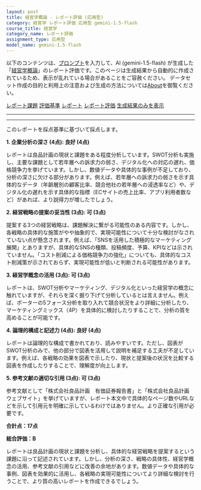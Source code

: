 ```yaml
---
layout: post
title: 経営学概論 - レポート評価 (応用型)
category: 経営学 レポート評価 応用型 gemini-1.5-flash
course_title: 経営学
category_name: レポート評価
assignment_type: 応用型
model_name: gemini-1.5-flash
---
```


以下のコンテンツは、[プロンプト](https://github.com/takedatoshiyuki/synthetic_assignments/tree/main/generated/経営学/gemini-1.5-flash/prompt_レポート評価-応用型.md)を入力して、AI (gemini-1.5-flash) が生成した「[経営学概論](/contents/経営学/)」のレポート評価です。このページは生成結果から自動的に作成されているため、表示が乱れている場合があることをご容赦ください。
データセット作成の目的と利用上の注意および生成の方法については[About](/About)を御覧ください。

[レポート課題](../レポート課題-応用型)
[評価基準](../評価基準-応用型)
[レポート](../レポート-応用型)
[レポート評価](../レポート評価-応用型)
[生成結果のみを表示](https://github.com/takedatoshiyuki/synthetic_assignments/tree/main/generated/経営学/gemini-1.5-flash/レポート評価-応用型.md)
  

***
***
  
このレポートを採点基準に基づいて採点します。

**1. 企業分析の深さ (4点): 良好 (4点)**

レポートは良品計画の現状と課題をある程度分析しています。SWOT分析も実施し、主要な課題として若年層への訴求力の弱さ、デジタル化への対応の遅れ、価格競争力を挙げています。しかし、数値データや具体的な事例が不足しており、分析の深さに欠ける部分があります。例えば、若年層への訴求力の弱さを示す具体的なデータ（年齢層別の顧客比率、競合他社の若年層への浸透率など）や、デジタル化の遅れを示す具体的な指標（ECサイトの売上比率、アプリ利用者数など）があれば、より説得力が増したでしょう。


**2. 経営戦略の提案の妥当性 (3点): 可 (3点)**

提案する3つの経営戦略は、課題解決に繋がる可能性のある内容です。しかし、各戦略の具体的な施策がやや抽象的で、実現可能性について十分な検討がなされていない点が懸念されます。例えば、「SNSを活用した積極的なマーケティング展開」とありますが、具体的なSNSの種類、投稿頻度、予算、KPIなどは示されていません。「コスト削減による価格競争力の強化」についても、具体的なコスト削減策が示されておらず、実現可能性が低いと判断される可能性があります。


**3. 経営学概念の活用 (3点): 可 (3点)**

レポートは、SWOT分析やマーケティング、デジタル化といった経営学の概念に触れていますが、それらを深く掘り下げて分析しているとは言えません。例えば、ポーターの5フォース分析を取り入れて競合状況をより詳細に分析したり、マーケティングミックス（4P）を具体的に検討したりすることで、分析の質を高めることが可能です。


**4. 論理的構成と記述力 (4点): 良好 (4点)**

レポートは論理的な構成で書かれており、読みやすいです。ただし、図表がSWOT分析のみで、他の部分で図表を活用して説明を補足する工夫が不足しています。例えば、各戦略の効果を図表で示したり、現状と提案後の状況を比較する図表を作成したりすることで、理解度が向上します。


**5. 参考文献の適切な引用 (3点): 可 (3点)**

参考文献として「株式会社良品計画　有価証券報告書」と「株式会社良品計画　ウェブサイト」を挙げていますが、レポート本文中で具体的なページ数やURLなどを示して引用元を明確に示しているわけではありません。より正確な引用が必要です。


**合計点：17点**

**総合評価：B**

レポートは良品計画の現状と課題を分析し、具体的な経営戦略を提案するという課題に沿って記述されています。しかし、分析の深さ、戦略の具体性、経営学概念の活用、参考文献の引用などに改善の余地があります。数値データや具体的な事例、図表を効果的に活用し、各戦略の実現可能性についてより詳細な検討を行うことで、より質の高いレポートを作成できるでしょう。
